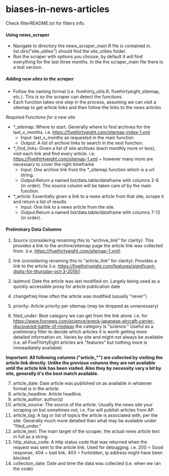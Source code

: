 # biases-in-news-articles

Check filterREADME.txt for filters info.

#### Using news_scraper

* Navigate to directory the news_scraper_main.R file is contained in. list.dirs("site_utilies") should find the site_utilies folder.
* Run the scraper with options you choose, by default it will find everything for the last three months. In the the scraper_main file there is a test version.

##### Adding new sites to the scraper

* Follow the naming format (i.e. fivethirty_utils.R, fivethirtyeight_sitemap, etc.). This is so the scraper can detect the functions.
* Each function takes one step in the process, assuming we can visit a sitemap to get article links and then follow the links to the news articles

*Required Functions for a new site*

* *_sitemap: Where to start. Generally where to find archives for the last_x_months. i.e. https://fivethirtyeight.com/sitemap-index-1.xml
  - Input: last_x_months as requested in the main function
  - Output: A *list* of archive links to search in the next function.
* *_find_links: Given a list of site archives (each monthly more or less), visit each link and find every article. i.e. https://fivethirtyeight.com/sitemap-1.xml + however many more are necessary to cover the right timeframe
  - Input: *One* archive link from the *_sitemap function which is a url string.
  - Output:Return a named list/data.table/dataframe with columns 2-6 (in order). The source column will be taken care of by the main function.
* *_article: Essentially given a link to a news article from that site, scrape it and return a list of results
  - Input: One link to a news article from the site.
  - Output:Return a named list/data.table/dataframe with columns 7-12 (in order).

#### Preliminary Data Columns

  1. Source (considering renaming this to "archive_link" for clarity):
  This provides a link to the archive/sitemap page the article link was collected from. (i.e. https://fivethirtyeight.com/sitemap-1.xml)

  2. link (considering renaming this to "article_link" for clarity):
  Provides a link to the article (i.e. https://fivethirtyeight.com/features/significant-digits-for-thursday-oct-3-2019/)

  3. lastmod:
  Date the article was last modified on. Largely being used as a quickly accessible proxy for article publication date
  4. changefreq
  How often the article was modified (usually "never")
  5. priority:
  Article priority per sitemap (may be dropped as unnecessary)
  6. filed_under:
  Best category we can get from the link alone. i.e. for https://www.foxnews.com/science/wreck-japanese-aircraft-carrier-discovered-battle-of-midway the category is "science." Useful as a preliminary filter to decide which articles it is worth getting more detailed information on. Varies by site and might not always be available (i.e. all FiveThirtyEight articles are "features" but nothing more is immeadiately available)

**Important: All following columns ("article_*") are collected by visiting the article link directly. Unlike the previous columns they are not available until the article link has been visited. Also they by necessity vary a bit by site, generally it's the best match available.**

  7. article_date: Date article was published on as available in whatever format is in the article.
  8. article_headline: Article headline.
  9. article_author: author(s)
  9. article_source: The source of the article. Usually the news site your scraping on but sometimes not, i.e. Fox will publish articles from AP.
  10. article_tag: A tag or list of topics the article is associated with, per the site. Generally much more detailed than what may be available under "filed_under."
  11. article_text: The main target of the scraper, the actual news article text in full as a string.
  12. http_status_code: A http status code that was returned when the request was sent to the article link. Used for debugging. i.e. 200 = Good response, 404 = bad link, 403 = Forbidden, ip address might have been blocked
  13. collection_date: Date and time the data was collected (i.e. when we ran the code)
